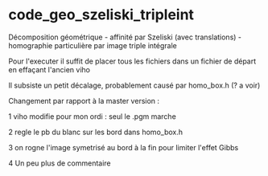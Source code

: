 # code_geo_szeliski_tripleint
Décomposition géométrique - affinité par Szeliski (avec translations) - homographie particulière par image triple intégrale

Pour l'executer il suffit de placer tous les fichiers dans un fichier de départ en effaçant l'ancien viho



Il subsiste un petit décalage, probablement causé par homo_box.h (? a voir)


Changement par rapport à la master version :

1 viho modifie pour mon ordi : seul le .pgm marche

2 regle le pb du blanc sur les bord dans homo_box.h

3 on rogne l'image symetrisé au bord à la fin pour limiter l'effet Gibbs

4 Un peu plus de commentaire
